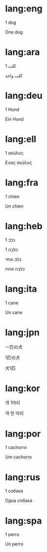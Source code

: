 # lang:eng

1 dog

One dog

# lang:ara

1 كلب

كلب واحد

# lang:deu

1 Hund

Ein Hund

# lang:ell

1 σκύλος

Ενας σκύλος

# lang:fra

1 chien

Un chien

# lang:heb

כלב 1

כלבה 1

כלב אחד

כלבה אחת

# lang:ita

1 cane

Un cane

# lang:jpn

一匹の犬

1匹の犬

犬1匹

# lang:kor

개 1마리

개 한 마리

# lang:por

1 cachorro

Um cachorro

# lang:rus

1 собака

Одна собака

# lang:spa

1 perro

Un perro